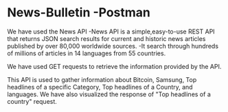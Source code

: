# News-Bulletin -Postman

We have used the News API
-News API is a simple,easy-to-use REST API that returns JSON search results for current and historic news articles published by over 80,000 worldwide sources.
-It search through hundreds of millions of articles in 14 languages from 55 countries.


We have used GET requests to retrieve the information provided by the API.

This API is used to gather information about Bitcoin, Samsung, Top headlines of a specific Category, Top headlines of a Country, and languages. 
We have also visualized the response of "Top headlines of a country" request.





